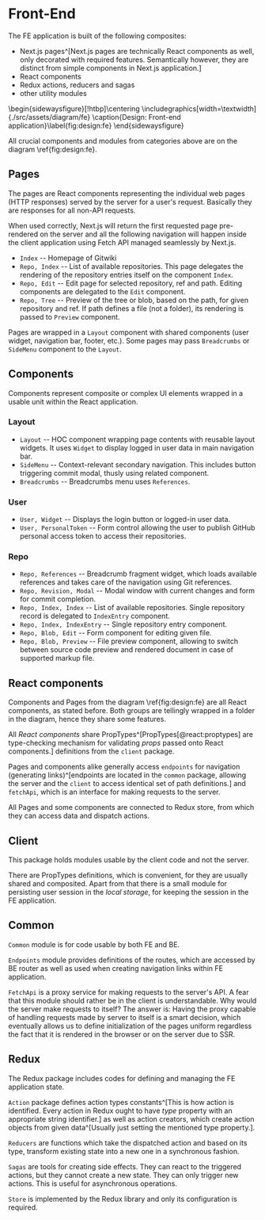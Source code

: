 # Front-End

The FE application is built of the following composites:

 - Next.js pages^[Next.js pages are technically React components as well, only decorated with required features. Semantically however, they are distinct from simple components in Next.js application.]
 - React components
 - Redux actions, reducers and sagas
 - other utility modules

\begin{sidewaysfigure}[!htbp]\centering
	\includegraphics[width=\textwidth]{./src/assets/diagram/fe}
	\caption{Design: Front-end application}\label{fig:design:fe}
\end{sidewaysfigure}

All crucial components and modules from categories above are on the diagram \ref{fig:design:fe}.

## Pages

The pages are React components representing the individual web pages (HTTP responses) served by the server for a user's request.
Basically they are responses for all non-API requests.

When used correctly, Next.js will return the first requested page pre-rendered on the server and all the following navigation will happen inside the client application using Fetch API managed seamlessly by Next.js.

 - `Index` -- Homepage of Gitwiki
 - `Repo, Index` -- List of available repositories. This page delegates the rendering of the repository entries itself on the component `Index`.
 - `Repo, Edit` -- Edit page for selected repository, ref and path. Editing components are delegated to the `Edit` component.
 - `Repo, Tree` -- Preview of the tree or blob, based on the path, for given repository and ref. If path defines a file (not a folder), its rendering is passed to `Preview` component.

Pages are wrapped in a `Layout` component with shared components (user widget, navigation bar, footer, etc.).
Some pages may pass `Breadcrumbs` or `SideMenu` component to the `Layout`.


## Components

Components represent composite or complex UI elements wrapped in a usable unit within the React application.

### Layout
- `Layout` -- HOC component wrapping page contents with reusable layout widgets. It uses `Widget` to display logged in user data in main navigation bar.
- `SideMenu` -- Context-relevant secondary navigation. This includes button triggering commit modal, thusly using related component.
- `Breadcrumbs` -- Breadcrumbs menu uses `References`.

### User

- `User, Widget` -- Displays the login button or logged-in user data.
- `User, PersonalToken` -- Form control allowing the user to publish GitHub personal access token to access their repositories.

### Repo

- `Repo, References` -- Breadcrumb fragment widget, which loads available references and takes care of the navigation using Git references.
- `Repo, Revision, Modal` -- Modal window with current changes and form for commit completion.
- `Repo, Index, Index` -- List of available repositories. Single repository record is delegated to `IndexEntry` component.
- `Repo, Index, IndexEntry` -- Single repository entry component.
- `Repo, Blob, Edit` -- Form component for editing given file.
- `Repo, Blob, Preview` -- File preview component, allowing to switch between source code preview and rendered document in case of supported markup file.

## React components

Components and Pages from the diagram \ref{fig:design:fe} are all React components, as stated before.
Both groups are tellingly wrapped in a folder in the diagram, hence they share some features.

All _React components_ share PropTypes^[PropTypes[@react:proptypes] are type-checking mechanism for validating _props_ passed onto React components.] definitions from the `client` package.

Pages and components alike generally access `endpoints` for navigation (generating links)^[endpoints are located in the `common` package, allowing the server and the `client` to access identical set of path definitions.] and `fetchApi`, which is an interface for making requests to the server.

All Pages and some components are connected to Redux store, from which they can access data and dispatch actions.

## Client

This package holds modules usable by the client code and not the server.

There are PropTypes definitions, which is convenient, for they are usually shared and composited.
Apart from that there is a small module for persisting user session in the _local storage_, for keeping the session in the FE application.

## Common

`Common` module is for code usable by both FE and BE.

`Endpoints` module provides definitions of the routes, which are accessed by BE router as well as used when creating navigation links within FE application.

`FetchApi` is a proxy service for making requests to the server's API.
A fear that this module should rather be in the client is understandable.
Why would the server make requests to itself?
The answer is:
Having the proxy capable of handling requests made by server to itself is a smart decision, which eventually allows us to define initialization of the pages uniform regardless the fact that it is rendered in the browser or on the server due to SSR.

## Redux

The Redux package includes codes for defining and managing the FE application state.

`Action` package defines action types constants^[This is how action is identified. Every action in Redux ought to have *type* property with an appropriate string identifier.] as well as action creators, which create action objects from given data^[Usually just setting the mentioned type property.].

`Reducers` are functions which take the dispatched action and based on its type, transform existing state into a new one in a synchronous fashion.

`Sagas` are tools for creating side effects.
They can react to the triggered actions, but they cannot create a new state.
They can only trigger new actions.
This is useful for asynchronous operations.

`Store` is implemented by the Redux library and only its configuration is required.